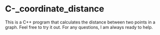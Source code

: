# C-_coordinate_distance
This is a C++ program that calculates the distance between two points in a graph. Feel free to try it out. For any questions, I am always ready to help. 

